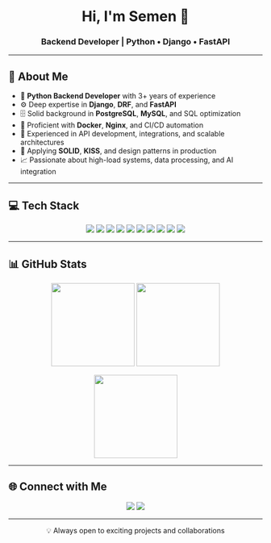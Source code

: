 <!-- Header -->
<h1 align="center">Hi, I'm Semen 👋</h1>
<h3 align="center">Backend Developer | Python • Django • FastAPI</h3>

---

## 🚀 About Me
- 🐍 **Python Backend Developer** with 3+ years of experience  
- ⚙️ Deep expertise in **Django**, **DRF**, and **FastAPI**  
- 🗄️ Solid background in **PostgreSQL**, **MySQL**, and SQL optimization  
- 🐳 Proficient with **Docker**, **Nginx**, and CI/CD automation  
- 🔌 Experienced in API development, integrations, and scalable architectures  
- 🧩 Applying **SOLID**, **KISS**, and design patterns in production  
- 📈 Passionate about high-load systems, data processing, and AI integration  

---

## 💻 Tech Stack
<p align="center">
  <!-- Backend -->
  <img src="https://img.shields.io/badge/Python-3776AB?style=for-the-badge&logo=python&logoColor=white"/>
  <img src="https://img.shields.io/badge/Django-092E20?style=for-the-badge&logo=django&logoColor=white"/>
  <img src="https://img.shields.io/badge/FastAPI-005571?style=for-the-badge&logo=fastapi&logoColor=white"/>
  <img src="https://img.shields.io/badge/DRF-ff1709?style=for-the-badge&logo=django&logoColor=white"/>
  <!-- Databases -->
  <img src="https://img.shields.io/badge/PostgreSQL-316192?style=for-the-badge&logo=postgresql&logoColor=white"/>
  <img src="https://img.shields.io/badge/MySQL-005C84?style=for-the-badge&logo=mysql&logoColor=white"/>
  <img src="https://img.shields.io/badge/Redis-DC382D?style=for-the-badge&logo=redis&logoColor=white"/>
  <!-- DevOps -->
  <img src="https://img.shields.io/badge/Docker-2496ED?style=for-the-badge&logo=docker&logoColor=white"/>
  <img src="https://img.shields.io/badge/Nginx-009639?style=for-the-badge&logo=nginx&logoColor=white"/>
  <img src="https://img.shields.io/badge/Git-F05033?style=for-the-badge&logo=git&logoColor=white"/>
</p>


---

## 📊 GitHub Stats
<p align="center">
  <img src="https://github-readme-stats.vercel.app/api?username=semenkulikov&theme=dark&hide_border=true&show_icons=true&count_private=true" height="165"/>
  <img src="https://github-readme-stats.vercel.app/api/top-langs/?username=semenkulikov&theme=dark&hide_border=true&layout=compact" height="165"/>
</p>

<p align="center">
  <img src="https://nirzak-streak-stats.vercel.app/?user=semenkulikov&theme=dark&hide_border=true" height="165"/>
</p>

---

## 🌐 Connect with Me
<p align="center">
  <a href="mailto:saifutdinov.semen@gmail.com"><img src="https://img.shields.io/badge/Email-D14836?style=for-the-badge&logo=gmail&logoColor=white"/></a>
  <a href="https://t.me/ss_user"><img src="https://img.shields.io/badge/Telegram-26A5E4?style=for-the-badge&logo=telegram&logoColor=white"/></a>
</p>

---

<p align="center">💡 Always open to exciting projects and collaborations</p>
